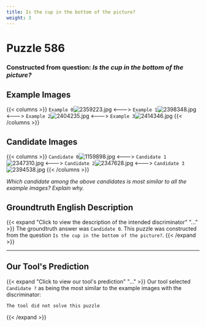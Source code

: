 ```yaml
---
title: Is the cup in the bottom of the picture?
weight: 3
---
```


# Puzzle 586
### Constructed from question: _Is the cup in the bottom of the picture?_


## Example Images
{{< columns >}}
`Example 0`![2359223.jpg](/gqa_images/2359223.jpg)
<--->
`Example 1`![2398348.jpg](/gqa_images/2398348.jpg)
<--->
`Example 2`![2404235.jpg](/gqa_images/2404235.jpg)
<--->
`Example 3`![2414346.jpg](/gqa_images/2414346.jpg)
{{< /columns >}}

## Candidate Images
{{< columns >}}
`Candidate 0`![1159898.jpg](/gqa_images/1159898.jpg)
<--->
`Candidate 1`![2347310.jpg](/gqa_images/2347310.jpg)
<--->
`Candidate 2`![2347628.jpg](/gqa_images/2347628.jpg)
<--->
`Candidate 3`![2394538.jpg](/gqa_images/2394538.jpg)
{{< /columns >}}

*Which candidate among the above candidates is most similar to all the example images? Explain why.*

## Groundtruth English Description

{{< expand "Click to view the description of the intended discriminator" "..." >}}
The groundtruth answer was `Candidate 0`. This puzzle was constructed from the question `Is the cup in the bottom of the picture?`.
{{< /expand >}}

---

## Our Tool's Prediction

{{< expand "Click to view our tool's prediction" "..." >}}
Our tool selected `Candidate ?` as being the most similar to the example images with the discriminator:
```plaintext
The tool did not solve this puzzle
```
{{< /expand >}}
